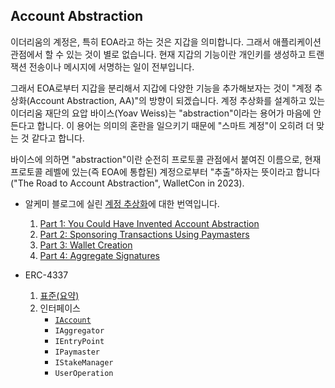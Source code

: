 ## Account Abstraction

이더리움의 계정은, 특히 EOA라고 하는 것은 지갑을 의미합니다. 그래서 애플리케이션 관점에서 할 수 있는 것이 별로 없습니다. 현재 지갑의 기능이란 개인키를 생성하고 
트랜잭션 전송이나 메시지에 서명하는 일이 전부입니다.

그래서 EOA로부터 지갑을 분리해서 지갑에 다양한 기능을 추가해보자는 것이 "계정 추상화(Account Abstraction, AA)"의 방향이 되겠습니다.
계정 추상화를 설계하고 있는 이더리움 재단의 요압 바이스(Yoav Weiss)는 "abstraction"이라는 용어가 마음에 안든다고 합니다. 이 용어는 
의미의 혼란을 일으키기 때문에 "스마트 계정"이 오히려 더 맞는 것 같다고 합니다.

바이스에 의하면 "abstraction"이란 순전히 프로토콜 관점에서 붙여진 이름으로, 현재 프로토콜 레벨에 있는(즉 EOA에 통합된) 계정으로부터
"추출"하자는 뜻이라고 합니다("The Road to Account Abstraction", WalletCon in 2023). 


* 알케미 블로그에 실린 [계정 추상화](https://www.alchemy.com/blog/account-abstraction)에 대한 번역입니다. 

  1. [Part 1: You Could Have Invented Account Abstraction](./docs/1.md)
  2. [Part 2: Sponsoring Transactions Using Paymasters](./docs/2.md)
  3. [Part 3: Wallet Creation](./docs/3.md)
  4. [Part 4: Aggregate Signatures](./docs/4.md)

* ERC-4337 
  1. [표준(요약)](./docs/eip-4337.md)
  2. 인터페이스  
     - [`IAccount`](./contracts/interfaces/IAccount.sol)
     - `IAggregator`
     - `IEntryPoint`
     - `IPaymaster`
     - `IStakeManager`
     - `UserOperation`